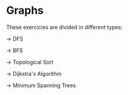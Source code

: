 # Graphs
These exercicies are divided in different types:

-> DFS

-> BFS

-> Topological Sort

-> Dijkstra's Algorithm

-> Minimum Spanning Trees
